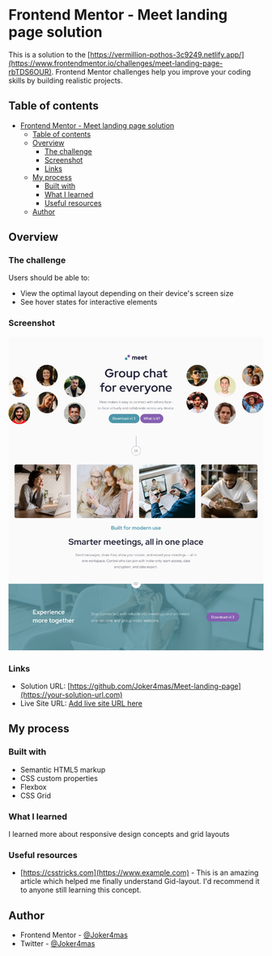 
# Frontend Mentor - Meet landing page solution

This is a solution to the [https://vermillion-pothos-3c9249.netlify.app/](https://www.frontendmentor.io/challenges/meet-landing-page-rbTDS6OUR). Frontend Mentor challenges help you improve your coding skills by building realistic projects. 

## Table of contents

- [Frontend Mentor - Meet landing page solution](#frontend-mentor---meet-landing-page-solution)
  - [Table of contents](#table-of-contents)
  - [Overview](#overview)
    - [The challenge](#the-challenge)
    - [Screenshot](#screenshot)
    - [Links](#links)
  - [My process](#my-process)
    - [Built with](#built-with)
    - [What I learned](#what-i-learned)
    - [Useful resources](#useful-resources)
  - [Author](#author)


## Overview

### The challenge

Users should be able to:

- View the optimal layout depending on their device's screen size
- See hover states for interactive elements

### Screenshot

![](./assets/screenshot/Screenshot%20Frontend%20Mentor%20Meet%20landing%20page.png)



### Links

- Solution URL: [https://github.com/Joker4mas/Meet-landing-page](https://your-solution-url.com)
- Live Site URL: [Add live site URL here](https://your-live-site-url.com)

## My process

### Built with

- Semantic HTML5 markup
- CSS custom properties
- Flexbox
- CSS Grid

### What I learned

I learned more about responsive design concepts and grid layouts

### Useful resources

- [https://csstricks.com](https://www.example.com) - This is an amazing article which helped me finally understand Gid-layout. I'd recommend it to anyone still learning this concept.


## Author

- Frontend Mentor - [@Joker4mas](https://www.frontendmentor.io/profile/yourusername)
- Twitter - [@Joker4mas](https://www.twitter.com/yourusername)